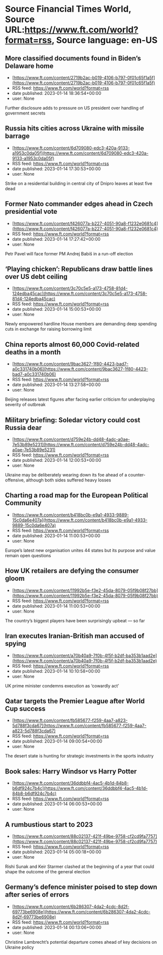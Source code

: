 # Source Financial Times World, Source URL:https://www.ft.com/world?format=rss, Source language: en-US

## More classified documents found in Biden’s Delaware home
 - [https://www.ft.com/content/2719b2ac-b019-4106-b797-0f01c65f1a5f](https://www.ft.com/content/2719b2ac-b019-4106-b797-0f01c65f1a5f)
 - RSS feed: https://www.ft.com/world?format=rss
 - date published: 2023-01-14 18:36:54+00:00
 - user: None

Further disclosure adds to pressure on US president over handling of government secrets

## Russia hits cities across Ukraine with missile barrage
 - [https://www.ft.com/content/6d709080-edc3-420a-9133-a1953c0da05f](https://www.ft.com/content/6d709080-edc3-420a-9133-a1953c0da05f)
 - RSS feed: https://www.ft.com/world?format=rss
 - date published: 2023-01-14 17:30:53+00:00
 - user: None

Strike on a residential building in central city of Dnipro leaves at least five dead

## Former Nato commander edges ahead in Czech presidential vote
 - [https://www.ft.com/content/f426077a-b227-4051-90a8-f1232e0681c4](https://www.ft.com/content/f426077a-b227-4051-90a8-f1232e0681c4)
 - RSS feed: https://www.ft.com/world?format=rss
 - date published: 2023-01-14 17:27:42+00:00
 - user: None

Petr Pavel will face former PM Andrej Babiš in a run-off election

## ‘Playing chicken’: Republicans draw battle lines over US debt ceiling
 - [https://www.ft.com/content/3c70c5e5-a173-4758-81d4-124edba45cac](https://www.ft.com/content/3c70c5e5-a173-4758-81d4-124edba45cac)
 - RSS feed: https://www.ft.com/world?format=rss
 - date published: 2023-01-14 15:00:53+00:00
 - user: None

Newly empowered hardline House members are demanding deep spending cuts in exchange for raising borrowing limit

## China reports almost 60,000 Covid-related deaths in a month
 - [https://www.ft.com/content/9bac3627-1f80-4423-bad7-a0c331740b06](https://www.ft.com/content/9bac3627-1f80-4423-bad7-a0c331740b06)
 - RSS feed: https://www.ft.com/world?format=rss
 - date published: 2023-01-14 13:27:58+00:00
 - user: None

Beijing releases latest figures after facing earlier criticism for underplaying severity of outbreak

## Military briefing: Soledar victory could cost Russia dear
 - [https://www.ft.com/content/d759e24b-dd48-4adc-a0ae-7e53b89e5231](https://www.ft.com/content/d759e24b-dd48-4adc-a0ae-7e53b89e5231)
 - RSS feed: https://www.ft.com/world?format=rss
 - date published: 2023-01-14 12:00:53+00:00
 - user: None

Ukraine may be deliberately wearing down its foe ahead of a counter-offensive, although both sides suffered heavy losses

## Charting a road map for the European Political Community
 - [https://www.ft.com/content/b418bc0b-e9a1-4933-9889-15c0da6e407a](https://www.ft.com/content/b418bc0b-e9a1-4933-9889-15c0da6e407a)
 - RSS feed: https://www.ft.com/world?format=rss
 - date published: 2023-01-14 11:00:53+00:00
 - user: None

Europe’s latest new organisation unites 44 states but its purpose and value remain open questions

## How UK retailers are defying the consumer gloom
 - [https://www.ft.com/content/11992b5e-f3e2-45da-8079-05f9b08f27bb](https://www.ft.com/content/11992b5e-f3e2-45da-8079-05f9b08f27bb)
 - RSS feed: https://www.ft.com/world?format=rss
 - date published: 2023-01-14 11:00:53+00:00
 - user: None

The country’s biggest players have been surprisingly upbeat — so far

## Iran executes Iranian-British man accused of spying
 - [https://www.ft.com/content/a70b40a9-7f0b-4f5f-b2df-ba353b1aad2e](https://www.ft.com/content/a70b40a9-7f0b-4f5f-b2df-ba353b1aad2e)
 - RSS feed: https://www.ft.com/world?format=rss
 - date published: 2023-01-14 10:10:58+00:00
 - user: None

UK prime minister condemns execution as ‘cowardly act’

## Qatar targets the Premier League after World Cup success
 - [https://www.ft.com/content/fb585677-f259-4aa7-a823-5d788f3cda67](https://www.ft.com/content/fb585677-f259-4aa7-a823-5d788f3cda67)
 - RSS feed: https://www.ft.com/world?format=rss
 - date published: 2023-01-14 09:00:54+00:00
 - user: None

The desert state is hunting for strategic investments in the sports industry

## Book sales: Harry Windsor vs Harry Potter
 - [https://www.ft.com/content/36ddbbf4-4ac5-4b1d-84b8-b6df924c7b4c](https://www.ft.com/content/36ddbbf4-4ac5-4b1d-84b8-b6df924c7b4c)
 - RSS feed: https://www.ft.com/world?format=rss
 - date published: 2023-01-14 06:00:53+00:00
 - user: None



## A rumbustious start to 2023
 - [https://www.ft.com/content/88c02137-421f-49be-9758-cf2cd9fa7757](https://www.ft.com/content/88c02137-421f-49be-9758-cf2cd9fa7757)
 - RSS feed: https://www.ft.com/world?format=rss
 - date published: 2023-01-14 05:00:18+00:00
 - user: None

Rishi Sunak and Keir Starmer clashed at the beginning of a year that could shape the outcome of the general election

## Germany’s defence minister poised to step down after series of errors
 - [https://www.ft.com/content/6b286307-4da2-4cdc-8d2f-69773be6908e](https://www.ft.com/content/6b286307-4da2-4cdc-8d2f-69773be6908e)
 - RSS feed: https://www.ft.com/world?format=rss
 - date published: 2023-01-14 00:13:06+00:00
 - user: None

Christine Lambrecht’s potential departure comes ahead of key decisions on Ukraine policy
